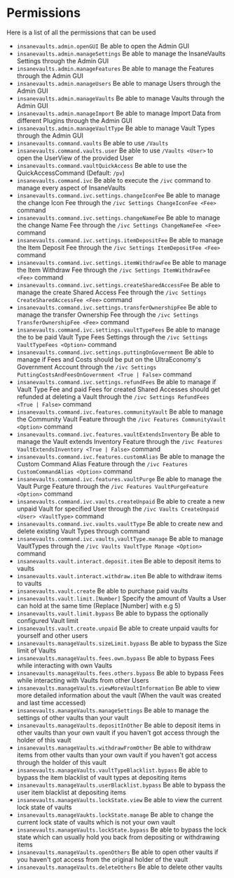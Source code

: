 # Permissions
Here is a list of all the permissions that can be used
<br>

* `insanevaults.admin.openGUI`
  Be able to open the Admin GUI
* `insanevaults.admin.manageSettings`
  Be able to manage the InsaneVaults Settings
  through the Admin GUI
* `insanevaults.admin.manageFeatures`
  Be able to manage the Features through
  the Admin GUI
* `insanevaults.admin.manageUsers`
  Be able to manage Users through the Admin GUI
* `insanevaults.admin.manageVaults`
  Be able to manage Vaults through the Admin GUI
* `insanevaults.admin.manageImport`
  Be able to manage Import Data from different
  Plugins through the Admin GUI
* `insanevaults.admin.manageVaultType`
  Be able to manage Vault Types through the Admin GUI
* `insanevaults.command.vaults`
  Be able to use `/Vaults`
* `insanevaults.command.vaults.user`
  Be able to use `/Vaults <User>` to open
  the UserView of the provided User
* `insanevaults.command.vaultQuickAccess`
  Be able to use the QuickAccessCommand (Default: `/pv`)  
* `insanevaults.command.ivc`
  Be able to execute the `/ivc` command to manage
  every aspect of InsaneVaults 
* `insanevaults.command.ivc.settings.changeIconFee`
  Be able to manage the change Icon Fee through
  the `/ivc Settings ChangeIconFee <Fee>` command 
* `insanevaults.command.ivc.settings.changeNameFee`
  Be able to manage the change Name Fee through
  the `/ivc Settings ChangeNameFee <Fee>` command   
* `insanevaults.command.ivc.settings.itemDepositFee`
  Be able to manage the Item Deposit Fee through
  the `/ivc Settings ItemDepositFee <Fee>` command   
* `insanevaults.command.ivc.settings.itemWithdrawFee`
  Be able to manage the Item Withdraw Fee through
  the `/ivc Settings ItemWithdrawFee <Fee>` command    
* `insanevaults.command.ivc.settings.createSharedAccessFee`
  Be able to manage the create Shared Access Fee through
  the `/ivc Settings CreateSharedAccessFee <Fee>` command   
* `insanevaults.command.ivc.settings.transferOwnershipFee`
  Be able to manage the transfer Ownership Fee through
  the `/ivc Settings TransferOwnershipFee <Fee>` command   
* `insanevaults.command.ivc.settings.vaultTypeFees`
  Be able to manage the to be paid Vault Type Fees Settings
  through the `/ivc Settings VaultTypeFees <Option>` command     
* `insanevaults.command.ivc.settings.puttingOnGovernment`
  Be able to manage if Fees and Costs should be put on the
  UltraEconomy's Government Account through the 
  `/ivc Settings PuttingCostsAndFeesOnGovernment <True | False>` command  
* `insanevaults.command.ivc.settings.refundFees`
  Be able to manage if Vault Type Fee and paid Fees for
  created Shared Accesses should get refunded at deleting
  a Vault through the `/ivc Settings RefundFees <True | False>` command
* `insanevaults.command.ivc.features.communityVault`
  Be able to manage the Community Vault Feature through
  the `/ivc Features CommunityVault <Option>` command
* `insanevaults.command.ivc.features.vaultExtendsInventory`
  Be able to manage the Vault extends Inventory Feature through
  the `/ivc Features VaultExtendsInventory <True | False>` command
* `insanevaults.command.ivc.features.customAlias`
  Be able to manage the Custom Command Alias Feature through
  the `/ivc Features CustomCommandAlias <Option>` command
* `insanevaults.command.ivc.features.vaultPurge`
  Be able to manage the Vault Purge Feature through
  the `/ivc Features VaultPurgeFeature <Option>` command
* `insanevaults.command.ivc.vaults.createUnpaid`
  Be able to create a new unpaid Vault for specified
  User through the `/ivc Vaults CreateUnpaid <User> <VaultType>` command
* `insanevaults.command.ivc.vaults.vaultType`
  Be able to create new and delete existing 
  Vault Types through command
* `insanevaults.command.ivc.vaults,vaultType.manage`
  Be able to manage VaultTypes through the 
  `/ivc Vaults VaultType Manage <Option>` command
* `insanevaults.vault.interact.deposit.item`
  Be able to deposit items to vaults
* `insanevaults.vault.interact.withdraw.item`
  Be able to withdraw items to vaults
* `insanevaults.vault.create`
  Be able to purchase paid vaults
* `insanevaults.vault.limit.[Number]`
  Specify the amount of Vaults a User can hold
  at the same time (Replace [Number] with e.g 5)
* `insanevaults.vault.limit.bypass`
  Be able to bypass the optionally configured
  Vault limit
* `insanevaults.vault.create.unpaid`
  Be able to create unpaid vaults for yourself and other users
* `insanevaults.manageVaults.sizeLimit.bypass`
  Be able to bypass the Size limit of Vaults
* `insanevaults.manageVaults.fees.own.bypass`
  Be able to bypass Fees while interacting with own Vaults
* `insanevaults.manageVaults.fees.others.bypass`
  Be able to bypass Fees while interacting with Vaults from other Users
* `insanevaults.manageVaults.viewMoreVaultInformation`
  Be able to view more detailed information about the vault
  (When the vault was created and last time accessed)
* `insanevaults.manageVaults.manageSettings`
  Be able to manage the settings of other vaults than your vault
* `insanevaults.manageVaults.depositInOther`
  Be able to deposit items in other vaults than your own vault
  if you haven't got access through the holder of this vault
* `insanevaults.manageVaults.withdrawFromOther`
  Be able to withdraw items from other vaults than your own vault
  if you haven't got access through the holder of this vault
* `insanevaults.manageVaults.vaultTypeBlacklist.bypass`
  Be able to bypass the item blacklist of vault types at depositing items
* `insanevaults.manageVaults.userBlacklist.bypass`
  Be able to bypass the user item blacklist at depositing items
* `insanevaults.manageVaults.lockState.view`
  Be able to view the current lock state of vaults
* `insanevaults.manageVaukts.lockState.manage`
  Be able to change the current lock state of vaults which is not your own vault
* `insanevaults.manageVaults.lockState.bypass`
  Be able to bypass the lock state which can usually hold
  you back from depositing or withdrawing items
* `insanevaults.manageVaults.openOthers`
  Be able to open other vaults if you haven't got access
  from the original holder of the vault
* `insanevaults.manageVaults.deleteOthers`
  Be able to delete other vaults
